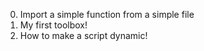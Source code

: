 0. Import a simple function from a simple file
1. My first toolbox!
2. How to make a script dynamic!

